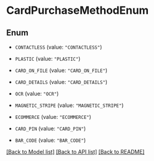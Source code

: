 # CardPurchaseMethodEnum

## Enum


* `CONTACTLESS` (value: `"CONTACTLESS"`)

* `PLASTIC` (value: `"PLASTIC"`)

* `CARD_ON_FILE` (value: `"CARD_ON_FILE"`)

* `CARD_DETAILS` (value: `"CARD_DETAILS"`)

* `OCR` (value: `"OCR"`)

* `MAGNETIC_STRIPE` (value: `"MAGNETIC_STRIPE"`)

* `ECOMMERCE` (value: `"ECOMMERCE"`)

* `CARD_PIN` (value: `"CARD_PIN"`)

* `BAR_CODE` (value: `"BAR_CODE"`)


[[Back to Model list]](../README.md#documentation-for-models) [[Back to API list]](../README.md#documentation-for-api-endpoints) [[Back to README]](../README.md)


